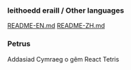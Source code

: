 ### Ieithoedd eraill / Other languages

[README-EN.md](https://github.com/chvin/react-tetris/blob/master/README-EN.md)
[README-ZH.md](https://github.com/chvin/react-tetris/blob/master/README-ZH.md)

### Petrus

Addasiad Cymraeg o gêm React Tetris
